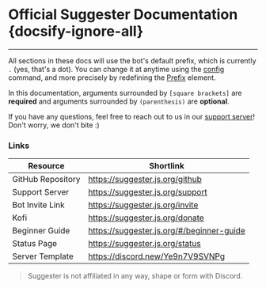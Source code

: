 # Official Suggester Documentation {docsify-ignore-all}
---

All sections in these docs will use the bot's default prefix, which is currently `.` (yes, that's a dot). You can change it at anytime using the [config](/config/configuration.md) command, and more precisely by redefining the [Prefix](/config/prefix.md) element.

In this documentation, arguments surrounded by `[square brackets]` are __required__ and arguments surrounded by `(parenthesis)` are __optional__.

If you have any questions, feel free to reach out to us in our [support server](https://suggester.js.org/support)! Don't worry, we don't bite :)

### Links
| Resource                           | Shortlink                                    |
|------------------------------------|----------------------------------------------|
| GitHub Repository                  | https://suggester.js.org/github              |
| Support Server                     | https://suggester.js.org/support             |
| Bot Invite Link                    | https://suggester.js.org/invite              |
| Kofi                               | https://suggester.js.org/donate              |
| Beginner Guide                     | https://suggester.js.org/#/beginner-guide    |
| Status Page                        | https://suggester.js.org/status              |
| Server Template                    | https://discord.new/Ye9n7V9SVNPg             |

> Suggester is not affiliated in any way, shape or form with Discord.
